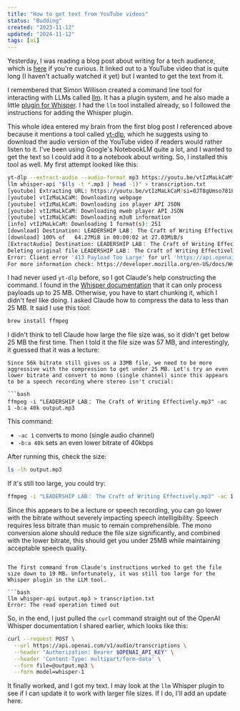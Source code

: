 ```yaml
---
title: "How to get text from YouTube videos"
status: "Budding"
created: "2023-11-12"
updated: "2024-11-12"
tags: [ai]
---
```

Yesterday, I was reading a blog post about writing for a tech audience, which is [here](https://rmoff.net/2023/07/19/blog-writing-for-developers/?utm_source=changelog-news) if you're curious. It linked out to a YouTube video that is quite long (I haven't actually watched it yet) but I wanted to get the text from it.

I remembered that Simon Willison created a command line tool for interacting with LLMs called [llm](https://github.com/simonw/llm?tab=readme-ov-file). It has a plugin system, and he also made a little [plugin for Whisper](https://github.com/simonw/llm-whisper-api). I had the `llm` tool installed already, so I followed the instructions for adding the Whisper plugin.

This whole idea entered my brain from the first blog post I referenced above because it mentions a tool called [yt-dlp](https://github.com/yt-dlp/yt-dlp?tab=readme-ov-file#output-template), which he suggests using to download the audio version of the YouTube video if readers would rather listen to it. I've been using Google's NotebookLM quite a lot, and I wanted to get the text so I could add it to a notebook about writing. So, I installed this tool as well. My first attempt looked like this:

```bash
yt-dlp --extract-audio --audio-format mp3 https://youtu.be/vtIzMaLkCaM\?si\=0JT8gUmso781EdGc -o "%(title)s.%(ext)s" && \
llm whisper-api "$(ls -t *.mp3 | head -1)" > transcription.txt
[youtube] Extracting URL: https://youtu.be/vtIzMaLkCaM?si=0JT8gUmso781EdGc
[youtube] vtIzMaLkCaM: Downloading webpage
[youtube] vtIzMaLkCaM: Downloading ios player API JSON
[youtube] vtIzMaLkCaM: Downloading mweb player API JSON
[youtube] vtIzMaLkCaM: Downloading m3u8 information
[info] vtIzMaLkCaM: Downloading 1 format(s): 251
[download] Destination: LEADERSHIP LAB： The Craft of Writing Effectively.webm
[download] 100% of   64.27MiB in 00:00:02 at 27.03MiB/s
[ExtractAudio] Destination: LEADERSHIP LAB： The Craft of Writing Effectively.mp3
Deleting original file LEADERSHIP LAB： The Craft of Writing Effectively.webm (pass -k to keep)
Error: Client error '413 Payload Too Large' for url 'https://api.openai.com/v1/audio/transcriptions'
For more information check: https://developer.mozilla.org/en-US/docs/Web/HTTP/Status/413
```

I had never used `yt-dlp` before, so I got Claude's help constructing the command. I found in the [Whisper documentation](https://platform.openai.com/docs/guides/speech-to-text) that it can only process payloads up to 25 MB. Otherwise, you have to start chunking it, which I didn't feel like doing. I asked Claude how to compress the data to less than 25 MB. It said I use this tool:

```bash
brew install ffmpeg
```

I didn't think to tell Claude how large the file size was, so it didn't get below 25 MB the first time. Then I told it the file size was 57 MB, and interestingly, it guessed that it was a lecture:

```
Since 56k bitrate still gives us a 33MB file, we need to be more aggressive with the compression to get under 25 MB. Let's try an even lower bitrate and convert to mono (single channel) since this appears to be a speech recording where stereo isn't crucial:

```bash
ffmpeg -i "LEADERSHIP LAB： The Craft of Writing Effectively.mp3" -ac 1 -b:a 40k output.mp3
```

This command:
- `-ac 1` converts to mono (single audio channel)
- `-b:a 40k` sets an even lower bitrate of 40kbps

After running this, check the size:
```bash
ls -lh output.mp3
```

If it's still too large, you could try:
```bash
ffmpeg -i "LEADERSHIP LAB： The Craft of Writing Effectively.mp3" -ac 1 -b:a 32k output.mp3
```

Since this appears to be a lecture or speech recording, you can go lower with the bitrate without severely impacting speech intelligibility. Speech requires less bitrate than music to remain comprehensible. The mono conversion alone should reduce the file size significantly, and combined with the lower bitrate, this should get you under 25MB while maintaining acceptable speech quality.
```

The first command from Claude's instructions worked to get the file size down to 19 MB. Unfortunately, it was still too large for the Whisper plugin in the LLM tool.

```bash
llm whisper-api output.mp3 > transcription.txt
Error: The read operation timed out
```

So, in the end, I just pulled the `curl` command straight out of the OpenAI Whisper documentation I shared earlier, which looks like this:

```bash
curl --request POST \
  --url https://api.openai.com/v1/audio/transcriptions \
  --header "Authorization: Bearer $OPENAI_API_KEY" \
  --header 'Content-Type: multipart/form-data' \
  --form file=@output.mp3 \
  --form model=whisper-1
```

It finally worked, and I got my text. I may look at the `llm` Whisper plugin to see if I can update it to work with larger file sizes. If I do, I'll add an update here.
